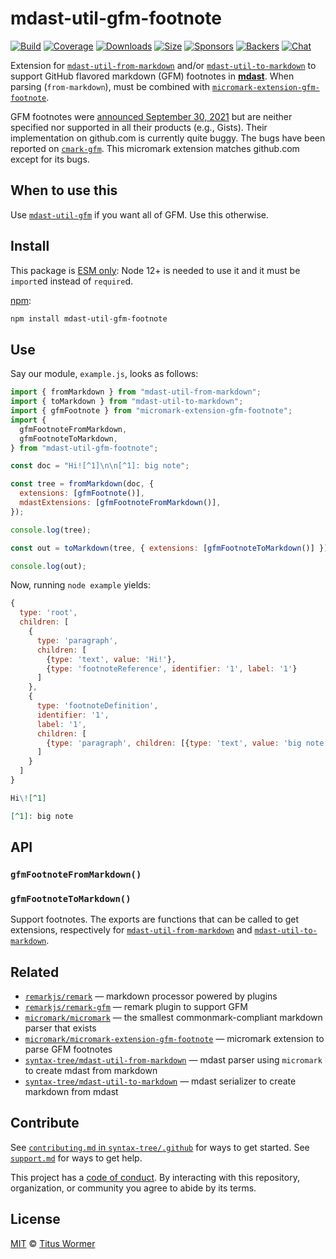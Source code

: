 # mdast-util-gfm-footnote

[![Build][build-badge]][build] [![Coverage][coverage-badge]][coverage]
[![Downloads][downloads-badge]][downloads] [![Size][size-badge]][size]
[![Sponsors][sponsors-badge]][collective]
[![Backers][backers-badge]][collective] [![Chat][chat-badge]][chat]

Extension for [`mdast-util-from-markdown`][from-markdown] and/or
[`mdast-util-to-markdown`][to-markdown] to support GitHub flavored markdown
(GFM) footnotes in **[mdast][mdast]**. When parsing (`from-markdown`), must be
combined with [`micromark-extension-gfm-footnote`][extension].

GFM footnotes were [announced September 30, 2021][post] but are neither
specified nor supported in all their products (e.g., Gists). Their
implementation on github.com is currently quite buggy. The bugs have been
reported on [`cmark-gfm`](https://github.com/github/cmark-gfm). This micromark
extension matches github.com except for its bugs.

## When to use this

Use [`mdast-util-gfm`][mdast-util-gfm] if you want all of GFM. Use this
otherwise.

## Install

This package is
[ESM only](https://gist.github.com/sindresorhus/a39789f98801d908bbc7ff3ecc99d99c):
Node 12+ is needed to use it and it must be `import`ed instead of `require`d.

[npm][npm]:

```sh
npm install mdast-util-gfm-footnote
```

## Use

Say our module, `example.js`, looks as follows:

```js
import { fromMarkdown } from "mdast-util-from-markdown";
import { toMarkdown } from "mdast-util-to-markdown";
import { gfmFootnote } from "micromark-extension-gfm-footnote";
import {
  gfmFootnoteFromMarkdown,
  gfmFootnoteToMarkdown,
} from "mdast-util-gfm-footnote";

const doc = "Hi![^1]\n\n[^1]: big note";

const tree = fromMarkdown(doc, {
  extensions: [gfmFootnote()],
  mdastExtensions: [gfmFootnoteFromMarkdown()],
});

console.log(tree);

const out = toMarkdown(tree, { extensions: [gfmFootnoteToMarkdown()] });

console.log(out);
```

Now, running `node example` yields:

```js
{
  type: 'root',
  children: [
    {
      type: 'paragraph',
      children: [
        {type: 'text', value: 'Hi!'},
        {type: 'footnoteReference', identifier: '1', label: '1'}
      ]
    },
    {
      type: 'footnoteDefinition',
      identifier: '1',
      label: '1',
      children: [
        {type: 'paragraph', children: [{type: 'text', value: 'big note'}]}
      ]
    }
  ]
}
```

```markdown
Hi\![^1]

[^1]: big note
```

## API

### `gfmFootnoteFromMarkdown()`

### `gfmFootnoteToMarkdown()`

Support footnotes. The exports are functions that can be called to get
extensions, respectively for [`mdast-util-from-markdown`][from-markdown] and
[`mdast-util-to-markdown`][to-markdown].

## Related

- [`remarkjs/remark`][remark] — markdown processor powered by plugins
- [`remarkjs/remark-gfm`][remark-gfm] — remark plugin to support GFM
- [`micromark/micromark`][micromark] — the smallest commonmark-compliant
  markdown parser that exists
- [`micromark/micromark-extension-gfm-footnote`][extension] — micromark
  extension to parse GFM footnotes
- [`syntax-tree/mdast-util-from-markdown`][from-markdown] — mdast parser using
  `micromark` to create mdast from markdown
- [`syntax-tree/mdast-util-to-markdown`][to-markdown] — mdast serializer to
  create markdown from mdast

## Contribute

See [`contributing.md` in `syntax-tree/.github`][contributing] for ways to get
started. See [`support.md`][support] for ways to get help.

This project has a [code of conduct][coc]. By interacting with this repository,
organization, or community you agree to abide by its terms.

## License

[MIT][license] © [Titus Wormer][author]

<!-- Definitions -->

[build-badge]: https://github.com/syntax-tree/mdast-util-gfm-footnote/workflows/main/badge.svg
[build]: https://github.com/syntax-tree/mdast-util-gfm-footnote/actions
[coverage-badge]: https://img.shields.io/codecov/c/github/syntax-tree/mdast-util-gfm-footnote.svg
[coverage]: https://codecov.io/github/syntax-tree/mdast-util-gfm-footnote
[downloads-badge]: https://img.shields.io/npm/dm/mdast-util-gfm-footnote.svg
[downloads]: https://www.npmjs.com/package/mdast-util-gfm-footnote
[size-badge]: https://img.shields.io/bundlephobia/minzip/mdast-util-gfm-footnote.svg
[size]: https://bundlephobia.com/result?p=mdast-util-gfm-footnote
[sponsors-badge]: https://opencollective.com/unified/sponsors/badge.svg
[backers-badge]: https://opencollective.com/unified/backers/badge.svg
[collective]: https://opencollective.com/unified
[chat-badge]: https://img.shields.io/badge/chat-discussions-success.svg
[chat]: https://github.com/syntax-tree/unist/discussions
[npm]: https://docs.npmjs.com/cli/install
[license]: license
[author]: https://wooorm.com
[contributing]: https://github.com/syntax-tree/.github/blob/HEAD/contributing.md
[support]: https://github.com/syntax-tree/.github/blob/HEAD/support.md
[coc]: https://github.com/syntax-tree/.github/blob/HEAD/code-of-conduct.md
[mdast]: https://github.com/syntax-tree/mdast
[mdast-util-gfm]: https://github.com/syntax-tree/mdast-util-gfm
[remark]: https://github.com/remarkjs/remark
[remark-gfm]: https://github.com/remarkjs/remark-gfm
[from-markdown]: https://github.com/syntax-tree/mdast-util-from-markdown
[to-markdown]: https://github.com/syntax-tree/mdast-util-to-markdown
[micromark]: https://github.com/micromark/micromark
[extension]: https://github.com/micromark/micromark-extension-gfm-footnote
[post]: https://github.blog/changelog/2021-09-30-footnotes-now-supported-in-markdown-fields/
